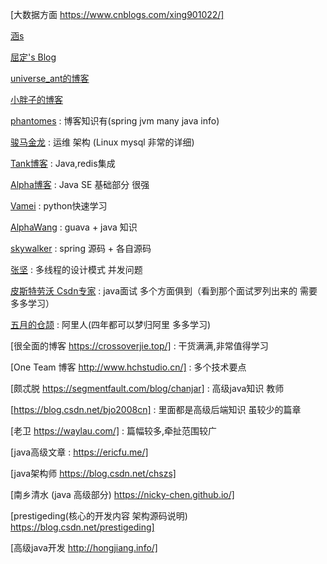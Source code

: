 
[大数据方面  https://www.cnblogs.com/xing901022/]

[涵s](http://www.cnblogs.com/han-1034683568)

[屈定's Blog](https://mrdear.cn/)

[universe_ant的博客](https://blog.csdn.net/universe_ant)

[小胖子的博客](https://blog.csdn.net/ying_xu)

[phantomes](https://blog.csdn.net/phantomes)   :  博客知识有(spring jvm many java info)

[骏马金龙](https://www.cnblogs.com/f-ck-need-u/)  :  运维 架构 (Linux mysql  非常的详细)

[Tank博客](http://www.cnblogs.com/tankaixiong/)  :  Java,redis集成

[Alpha博客](https://blog.csdn.net/vking_wang)  :  Java SE 基础部分 很强

[Vamei](http://www.cnblogs.com/vamei/) :  python快速学习

[AlphaWang](https://blog.csdn.net/vking_wang)  :  guava +  java 知识
 
[skywalker](https://github.com/seaswalker)  :  spring 源码 + 各自源码

[张坚](https://www.cnblogs.com/jianzh5/)  : 多线程的设计模式 并发问题

[皮斯特劳沃 Csdn专家](https://blog.csdn.net/pistolove)  : java面试 多个方面俱到（看到那个面试罗列出来的 需要多多学习）

[五月的仓颉](https://www.cnblogs.com/xrq730/) : 阿里人(四年都可以梦归阿里 多多学习)

[很全面的博客 https://crossoverjie.top/] : 干货满满,非常值得学习

[One Team 博客  http://www.hchstudio.cn/] : 多个技术要点

[颇忒脱  https://segmentfault.com/blog/chanjar] : 高级java知识 教师
       
[https://blog.csdn.net/bjo2008cn] :  里面都是高级后端知识 虽较少的篇章   

[老卫  https://waylau.com/] : 篇幅较多,牵扯范围较广

[java高级文章 : https://ericfu.me/]


[java架构师  https://blog.csdn.net/chszs]
      
[南乡清水  (java 高级部分) https://nicky-chen.github.io/]
        
[prestigeding(核心的开发内容  架构源码说明) https://blog.csdn.net/prestigeding]     


[高级java开发  http://hongjiang.info/]
       
